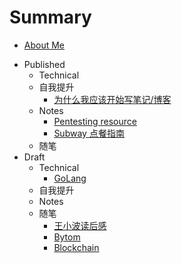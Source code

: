 # Summary

* [About Me](README.md)
- Published
    - Technical
    - 自我提升
        + [为什么我应该开始写笔记/博客](life-hack/hello-blog.md)
    - Notes
        + [Pentesting resource](notes/pres.md)
        + [Subway 点餐指南](notes/subway.md)
    * 随笔
- Draft
    - Technical
        + [GoLang](technical/golang.md)
    - 自我提升
    - Notes
    * 随笔
        - [王小波读后感](mics/wangxiaobo.md)
        - [Bytom](mics/bytom.md)
        - [Blockchain](mics/blockchain.md)